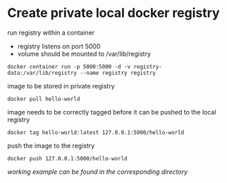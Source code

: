 # Create private local docker registry

run registry within a container

-   registry listens on port 5000
-   volume should be mounted to /var/lib/registry

```
docker container run -p 5000:5000 -d -v registry-data:/var/lib/registry --name registry registry
```

image to be stored in private registry

```
docker pull hello-world
```

image needs to be correctly tagged before it can be pushed to the local registry

```
docker tag hello-world:latest 127.0.0.1:5000/hello-world
```

push the image to the registry

```
docker push 127.0.0.1:5000/hello-world
```

_working example can be found in the corresponding directory_
